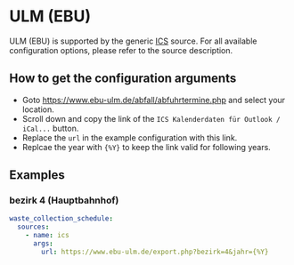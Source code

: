 # ULM (EBU)

ULM (EBU) is supported by the generic [ICS](/doc/source/ics.md) source. For all available configuration options, please refer to the source description.


## How to get the configuration arguments

- Goto <https://www.ebu-ulm.de/abfall/abfuhrtermine.php> and select your location.  
- Scroll down and copy the link of the `ICS Kalenderdaten für Outlook / iCal...` button.
- Replace the `url` in the example configuration with this link.
- Replcae the year with `{%Y}` to keep the link valid for following years.

## Examples

### bezirk 4 (Hauptbahnhof)

```yaml
waste_collection_schedule:
  sources:
    - name: ics
      args:
        url: https://www.ebu-ulm.de/export.php?bezirk=4&jahr={%Y}
```
